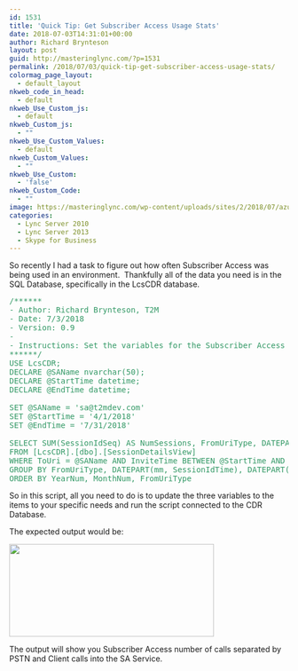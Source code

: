 ```yaml
---
id: 1531
title: 'Quick Tip: Get Subscriber Access Usage Stats'
date: 2018-07-03T14:31:01+00:00
author: Richard Brynteson
layout: post
guid: http://masteringlync.com/?p=1531
permalink: /2018/07/03/quick-tip-get-subscriber-access-usage-stats/
colormag_page_layout:
  - default_layout
nkweb_code_in_head:
  - default
nkweb_Use_Custom_js:
  - default
nkweb_Custom_js:
  - ""
nkweb_Use_Custom_Values:
  - default
nkweb_Custom_Values:
  - ""
nkweb_Use_Custom:
  - 'false'
nkweb_Custom_Code:
  - ""
image: https://masteringlync.com/wp-content/uploads/sites/2/2018/07/azure.microsoft.com_.png
categories:
  - Lync Server 2010
  - Lync Server 2013
  - Skype for Business
---
```

So recently I had a task to figure out how often Subscriber Access was being used in an environment.  Thankfully all of the data you need is in the SQL Database, specifically in the LcsCDR database.

<pre><span style="color: #339966;">/******</span>
<span style="color: #339966;">- Author: Richard Brynteson, T2M</span>
<span style="color: #339966;">- Date: 7/3/2018</span>
<span style="color: #339966;">- Version: 0.9</span>
<span style="color: #339966;">-</span>
<span style="color: #339966;">- Instructions: Set the variables for the Subscriber Access Name and time range</span>
<span style="color: #339966;">******/</span>
<span style="color: #339966;">USE LcsCDR;</span>
<span style="color: #339966;">DECLARE @SAName nvarchar(50);</span>
<span style="color: #339966;">DECLARE @StartTime datetime;</span>
<span style="color: #339966;">DECLARE @EndTime datetime;</span>

<span style="color: #339966;">SET @SAName = 'sa@t2mdev.com'</span>
<span style="color: #339966;">SET @StartTime = '4/1/2018'</span>
<span style="color: #339966;">SET @EndTime = '7/31/2018'</span>

<span style="color: #339966;">SELECT SUM(SessionIdSeq) AS NumSessions, FromUriType, DATEPART(mm, SessionIdTime) as MonthNum, DATEPART(YEAR, SessionIdTime) as YearNum</span>
<span style="color: #339966;">FROM [LcsCDR].[dbo].[SessionDetailsView]</span>
<span style="color: #339966;">WHERE ToUri = @SAName AND InviteTime BETWEEN @StartTime AND @EndTime</span>
<span style="color: #339966;">GROUP BY FromUriType, DATEPART(mm, SessionIdTime), DATEPART(YEAR, SessionIdTime)</span>
<span style="color: #339966;">ORDER BY YearNum, MonthNum, FromUriType</span></pre>

So in this script, all you need to do is to update the three variables to the items to your specific needs and run the script connected to the CDR Database.

The expected output would be:

<img class="alignnone size-full wp-image-1532" src="https://i0.wp.com/masteringlync.com/wp-content/uploads/sites/2/2018/07/Output.png?resize=369%2C167&#038;ssl=1" alt="" width="369" height="167" srcset="https://i0.wp.com/masteringlync.com/wp-content/uploads/sites/2/2018/07/Output.png?w=369&ssl=1 369w, https://i0.wp.com/masteringlync.com/wp-content/uploads/sites/2/2018/07/Output.png?resize=300%2C136&ssl=1 300w" sizes="(max-width: 369px) 100vw, 369px" data-recalc-dims="1" /> 

The output will show you Subscriber Access number of calls separated by PSTN and Client calls into the SA Service.

&nbsp;